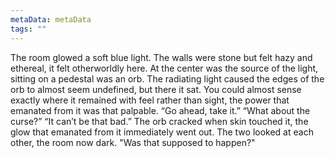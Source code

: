 ```yaml
---
metaData: metaData
tags: ""
---
```


The room glowed a soft blue light. The walls were stone but felt hazy and ethereal, it felt otherworldly here. At the center was the source of the light, sitting on a pedestal was an orb. The radiating light caused the edges of the orb to almost seem undefined, but there it sat. You could almost sense exactly where it remained with feel rather than sight, the power that emanated from it was that palpable. 
“Go ahead, take it.”
“What about the curse?”
“It can’t be that bad.”
The orb cracked when skin touched it, the glow that emanated from it immediately went out. The two looked at each other, the room now dark. 
"Was that supposed to happen?"